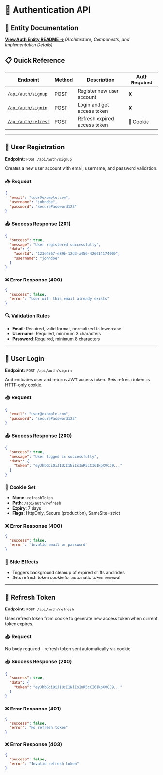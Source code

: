 # 🔐 Authentication API

## 📁 Entity Documentation
**[View Auth Entity README →](../../src/entities/auth/README.md)** *(Architecture, Components, and Implementation Details)*

## 📋 Quick Reference

| Endpoint | Method | Description | Auth Required |
|----------|--------|-------------|---------------|
| [`/api/auth/signup`](#user-registration) | POST | Register new user account | ❌ |
| [`/api/auth/signin`](#user-login) | POST | Login and get access token | ❌ |
| [`/api/auth/refresh`](#refresh-token) | POST | Refresh expired access token | 🍪 Cookie |

---

## 🚀 User Registration

**Endpoint:** `POST /api/auth/signup`

Creates a new user account with email, username, and password validation.

### 📥 Request

```json
{
  "email": "user@example.com",
  "username": "johndoe",
  "password": "securePassword123"
}
```

### 📤 Success Response (201)

```json
{
  "success": true,
  "message": "User registered successfully",
  "data": {
    "userId": "123e4567-e89b-12d3-a456-426614174000",
    "username": "johndoe"
  }
}
```

### ❌ Error Response (400)

```json
{
  "success": false,
  "error": "User with this email already exists"
}
```

### 🔍 Validation Rules
- **Email**: Required, valid format, normalized to lowercase
- **Username**: Required, minimum 3 characters
- **Password**: Required, minimum 8 characters

---

## 🔑 User Login

**Endpoint:** `POST /api/auth/signin`

Authenticates user and returns JWT access token. Sets refresh token as HTTP-only cookie.

### 📥 Request

```json
{
  "email": "user@example.com",
  "password": "securePassword123"
}
```

### 📤 Success Response (200)

```json
{
  "success": true,
  "message": "User logged in successfully",
  "data": {
    "token": "eyJhbGciOiJIUzI1NiIsInR5cCI6IkpXVCJ9..."
  }
}
```

### 🍪 Cookie Set
- **Name**: `refreshToken`
- **Path**: `/api/auth/refresh`
- **Expiry**: 7 days
- **Flags**: HttpOnly, Secure (production), SameSite=strict

### ❌ Error Response (400)

```json
{
  "success": false,
  "error": "Invalid email or password"
}
```

### 🧹 Side Effects
- Triggers background cleanup of expired shifts and rides
- Sets refresh token cookie for automatic token renewal

---

## 🔄 Refresh Token

**Endpoint:** `POST /api/auth/refresh`

Uses refresh token from cookie to generate new access token when current token expires.

### 📥 Request

No body required - refresh token sent automatically via cookie

### 📤 Success Response (200)

```json
{
  "success": true,
  "data": {
    "token": "eyJhbGciOiJIUzI1NiIsInR5cCI6IkpXVCJ9..."
  }
}
```

### ❌ Error Response (401)

```json
{
  "success": false,
  "error": "No refresh token"
}
```

### ❌ Error Response (403)

```json
{
  "success": false,
  "error": "Invalid refresh token"
}
```
